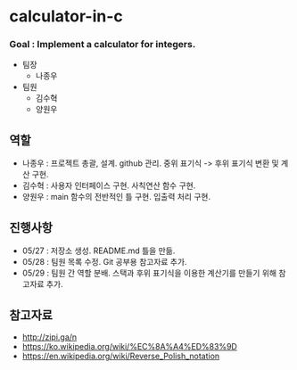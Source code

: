 # calculator-in-c
### Goal : Implement a calculator for integers.

* 팀장
  * 나종우
* 팀원
  * 김수혁
  * 양원우

## 역할
* 나종우 : 프로젝트 총괄, 설계. github 관리. 중위 표기식 -> 후위 표기식 변환 및 계산 구현.
* 김수혁 : 사용자 인터페이스 구현. 사칙연산 함수 구현.
* 양원우 : main 함수의 전반적인 틀 구현. 입출력 처리 구현.

## 진행사항
* 05/27 : 저장소 생성. README.md 틀을 만듦.
* 05/28 : 팀원 목록 수정. Git 공부용 참고자료 추가. 
* 05/29 : 팀원 간 역할 분배. 스택과 후위 표기식을 이용한 계산기를 만들기 위해 참고자료 추가.

## 참고자료
* http://zipi.ga/n
* https://ko.wikipedia.org/wiki/%EC%8A%A4%ED%83%9D
* https://en.wikipedia.org/wiki/Reverse_Polish_notation
